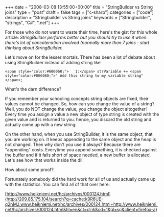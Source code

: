 +++
date = "2008-03-08 13:55:00+00:00"
title = "StringBuilder vs String joins"
type = "post"
draft = false
tags = ["c-sharp"]
categories = ["code"]
description = "Stringbuilder vs String joins"
keywords = ["Stringbuilder", "strings", "C#", ".net"]
+++


For those who do not want to waste their time, here's the gist for this whole article:
_StringBuilder performs better but you should try to use it when there's lot of concatenation involved (normally more than 7 joins - start thinking about StringBuilder._

Let's move on for the lesser mortals. There has been a lot of debate about using StringBuilder instead of adding string like

    <span style="color:#606060;">   1:</span> strVariable += <span style="color:#006080;">" Add this string to my variable string"</span>;

What's the darn difference?

If you remember your schooling concepts string objects are fixed, their values cannot be changed. So, how can you change the value of a string? Well, you do NOT change the value, you change the object altogether! Every time you assign a value a new object of type string is created with the given value and is returned to you. hence, you discard the old string and actually come up with a new string.

On the other hand, when you use StringBuilder, it is the same object, that you are working on. It keeps appending to the same object and the heap is not changed. Then why don't you use it always? Because there are "appending" costs. Everytime you append something, it is checked against the buffer and if it falls short of space needed, a new buffer is allocated. Let's see how that works inside the dll:



How about some proof?

Fortunately somebody did the hard work for all of us and actually came up with the statistics. You can find all of that over here:

[http://www.heikniemi.net/hc/archives/000124.html](http://209.85.175.104/search?q=cache:k9R6UE-q2nMJ:www.heikniemi.net/hc/archives/000124.html+http://www.heikniemi.net/hc/archives/000124.html&hl=en&ct=clnk&cd=1&gl=sg&client=firefox-a)

